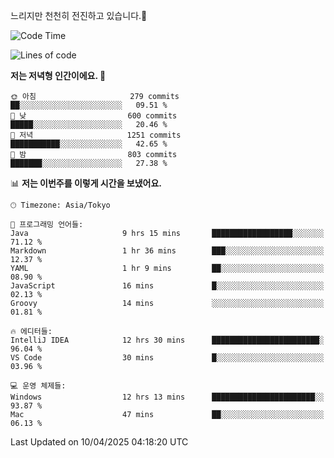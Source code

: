 느리지만 천천히 전진하고 있습니다.🐢

<!--START_SECTION:waka-->
![Code Time](http://img.shields.io/badge/Code%20Time-1%2C562%20hrs-blue)

![Lines of code](https://img.shields.io/badge/%EC%A0%80%EB%8A%94%20%EC%97%AC%ED%83%9C%EA%B9%8C%EC%A7%80%20-917.5%20thousand%20%EC%A4%84%EC%9D%98%20%EC%BD%94%EB%93%9C%EB%A5%BC%20%EC%9E%91%EC%84%B1%ED%96%88%EC%96%B4%EC%9A%94.-blue)

**저는 저녁형 인간이에요. 🦉** 

```text
🌞 아침                     279 commits         ██░░░░░░░░░░░░░░░░░░░░░░░   09.51 % 
🌆 낮　                     600 commits         █████░░░░░░░░░░░░░░░░░░░░   20.46 % 
🌃 저녁                     1251 commits        ███████████░░░░░░░░░░░░░░   42.65 % 
🌙 밤　                     803 commits         ███████░░░░░░░░░░░░░░░░░░   27.38 % 
```


📊 **저는 이번주를 이렇게 시간을 보냈어요.** 

```text
🕑︎ Timezone: Asia/Tokyo

💬 프로그래밍 언어들: 
Java                     9 hrs 15 mins       ██████████████████░░░░░░░   71.12 % 
Markdown                 1 hr 36 mins        ███░░░░░░░░░░░░░░░░░░░░░░   12.37 % 
YAML                     1 hr 9 mins         ██░░░░░░░░░░░░░░░░░░░░░░░   08.90 % 
JavaScript               16 mins             █░░░░░░░░░░░░░░░░░░░░░░░░   02.13 % 
Groovy                   14 mins             ░░░░░░░░░░░░░░░░░░░░░░░░░   01.81 % 

🔥 에디터들: 
IntelliJ IDEA            12 hrs 30 mins      ████████████████████████░   96.04 % 
VS Code                  30 mins             █░░░░░░░░░░░░░░░░░░░░░░░░   03.96 % 

💻 운영 체제들: 
Windows                  12 hrs 13 mins      ███████████████████████░░   93.87 % 
Mac                      47 mins             ██░░░░░░░░░░░░░░░░░░░░░░░   06.13 % 
```


 Last Updated on 10/04/2025 04:18:20 UTC
<!--END_SECTION:waka-->
